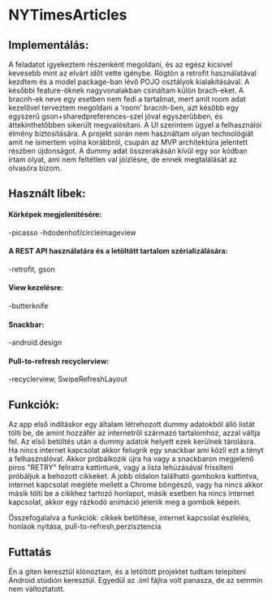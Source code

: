 # NYTimesArticles

## Implementálás:
A feladatot igyekeztem részenként megoldani, és az egész kicsivel kevesebb mint az elvárt időt vette igénybe. Rögtön a retrofit használatával kezdtem és a model package-ban lévő POJO osztályok kialakításával. A későbbi feature-öknek nagyvonalakban csináltam külön brach-eket. A bracnh-ek neve egy esetben nem fedi a tartalmat, mert amit room adat kezelővel terveztem megoldani a 'room' bracnh-ben, azt később egy egyszerű gson+sharedpreferences-szel jóval egyszerűbben, és áttekinthetőbben sikerült megvalósítani. A UI szerintem ügyel a felhasználói élmény biztosítására. A projekt során nem használtam olyan technológiát amit ne ismertem volna korábbról, csupán az MVP architektúra jelentett részben újdonságot. A dummy adat összerakásán kívűl egy sor kódban írtam olyat, ami nem feltétlen val jóízlésre, de ennek megtalálását az olvasóra bízom.


## Használt libek:

#### Körképek megjelenítésére:
-picasso
-hdodenhof/circleimageview

#### A REST API használatára és a letöltött tartalom szérializálására:
-retrofit, gson

#### View kezelésre:
-butterknife

#### Snackbar:
-android.design

#### Pull-to-refresh recyclerview:
-recyclerview, SwipeRefreshLayout

## Funkciók:
Az app első indításkor egy általam létrehozott dummy adatokból álló listát tölti be, de amint hozzáfér az internetről származó tartalomhoz, azzal váltja fel. Az első betöltés után a dummy adatok helyett ezek kerülnek tárolásra. Ha nincs internet kapcsolat akkor felugrik egy snackbar ami közli ezt a tényt a felhasználóval. Akkor próbálkozik újra ha vagy a snackbaron megjelenő piros "RETRY" feliratra kattintunk, vagy a lista lehúzásával frissíteni próbáljuk a behozott cikkeket. A jobb oldalon található gombokra kattintva, internet kapcsolat megléte mellett a Chrome böngésző, vagy ha nincs akkor másik tölti be a cikkhez tartozó honlapot, másik esetben ha nincs internet kapcsolat, akkor egy  rázkodó animáció jelenik meg a gombok képein. 

Összefogalalva a funkciók: cikkek betöltése, internet kapcsolat észlelés, honlaok nyitása, pull-to-refresh,perzisztencia 


## Futtatás
Én a giten keresztül klónoztam, és a letöltött projektet tudtam telepíteni Android stúdión keresztül. Egyedül az .iml fájlra volt panasza, de az semmin nem változtatott.
